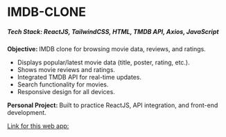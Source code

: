 # IMDB-CLONE

<h5>Tech Stack: ReactJS, TailwindCSS, HTML, TMDB API, Axios, JavaScript</h5>

<b>Objective: </b>IMDB clone for browsing movie data, reviews, and ratings.
<ul>
<li>Displays popular/latest movie data (title, poster, rating, etc.).</li>
<li>Shows movie reviews and ratings.</li>
<li>Integrated TMDB API for real-time updates.</li>
<li>Search functionality for movies.</li>
<li>Responsive design for all devices.</li>
</ul>
<b>Personal Project: </b>Built to practice ReactJS, API integration, and front-end development.

[Link for this web app: ](https://internetmoviedatabase-clone.netlify.app/)

